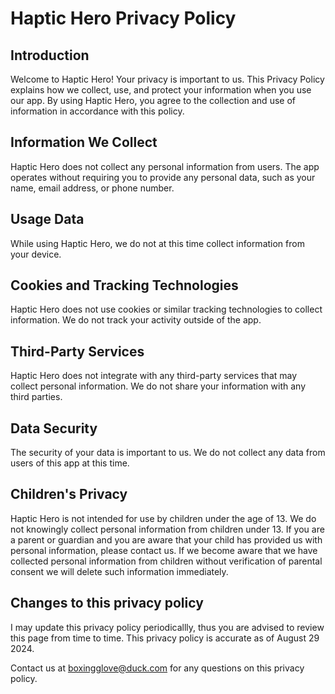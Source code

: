 # Haptic Hero Privacy Policy

## Introduction

Welcome to Haptic Hero! Your privacy is important to us. This Privacy Policy explains how we collect, use, and protect your information when you use our app. By using Haptic Hero, you agree to the collection and use of information in accordance with this policy.

## Information We Collect

Haptic Hero does not collect any personal information from users. The app operates without requiring you to provide any personal data, such as your name, email address, or phone number.

## Usage Data

While using Haptic Hero, we do not at this time collect information from your device.

## Cookies and Tracking Technologies

Haptic Hero does not use cookies or similar tracking technologies to collect information. We do not track your activity outside of the app.

## Third-Party Services

Haptic Hero does not integrate with any third-party services that may collect personal information. We do not share your information with any third parties.

## Data Security

The security of your data is important to us. We do not collect any data from users of this app at this time.

## Children's Privacy

Haptic Hero is not intended for use by children under the age of 13. We do not knowingly collect personal information from children under 13. If you are a parent or guardian and you are aware that your child has provided us with personal information, please contact us. If we become aware that we have collected personal information from children without verification of parental consent we will delete such information immediately.

## Changes to this privacy policy

I may update this privacy policy periodicallly, thus you are advised to review this page from time to time. This privacy policy is accurate as of August 29 2024. 

Contact us at boxingglove@duck.com for any questions on this privacy policy.
